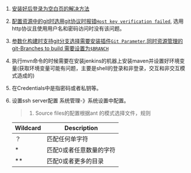 1. [ 安装好后登录为空白页的解决方法](https://www.cnblogs.com/yangxia-test/p/4363566.html)   
1. [配置资源中的git时选用git协议时报错`Host key verification failed`](https://stackoverflow.com/questions/15174194/jenkins-host-key-verification-failed), 选用http协议且使用用户名和密码访问时没有该问题。  
1. [参数化构建时支持git分支选择需要安装插件`Git Parameter`,同时资源管理的git-Branches to build 需要设置为`$BRANCH`](https://blog.csdn.net/u012076316/article/details/52056107)  
1. 执行mvn命令的时候需要在安装jenkins的机器上安装maven并设置好环境变量(获取环境变量可能有问题，主要是shell的登录和非登录，交互和非交互模式造成的)  
1. 在Credentials中是指密码或者私钥等。   
1. 设置ssh server配置 系统管理-》系统设置中配置。  
    >1. Source files的配置根据ant 的模式选择文件，规则  
    
    Wildcard | Description
    ---- | ---
    ？ | 匹配任何单字符
    * |  匹配0或者任意数量的字符
    ** |  匹配0或者更多的目录  
    
    
    



